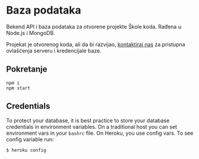 # Baza podataka

Bekend API i baza podataka za otvorene projekte Škole koda. Rađena u Node.js i MongoDB. 

Projekat je otvorenog koda, ali da bi razvijao, [kontaktiraj nas](https://skolakoda.org/kontakt) za pristupna ovlašćenja serveru i kredencijale baze.

## Pokretanje

```
npm i
npm start
```

## Credentials

To protect your database, it is best practice to store your database credentials in environment variables. On a traditional host you can set environment vars in your `bashrc` file. On Heroku, you use config vars. To see config variable run:

```
$ heroku config
```
